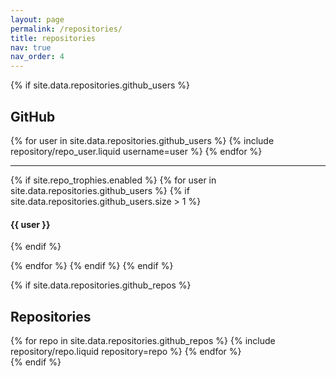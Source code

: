```yaml
---
layout: page
permalink: /repositories/
title: repositories
nav: true
nav_order: 4
---
```


{% if site.data.repositories.github_users %}

## GitHub

<div class="repositories d-flex flex-wrap flex-md-row flex-column justify-content-between align-items-center">
  {% for user in site.data.repositories.github_users %}
    {% include repository/repo_user.liquid username=user %}
  {% endfor %}
</div>

---

{% if site.repo_trophies.enabled %}
{% for user in site.data.repositories.github_users %}
{% if site.data.repositories.github_users.size > 1 %}

<h4>{{ user }}</h4>
{% endif %}


{% endfor %}
{% endif %}
{% endif %}

{% if site.data.repositories.github_repos %}

## Repositories

<div class="repositories d-flex flex-wrap flex-md-row flex-column justify-content-between align-items-center">
  {% for repo in site.data.repositories.github_repos %}
    {% include repository/repo.liquid repository=repo %}
  {% endfor %}
</div>
{% endif %}
